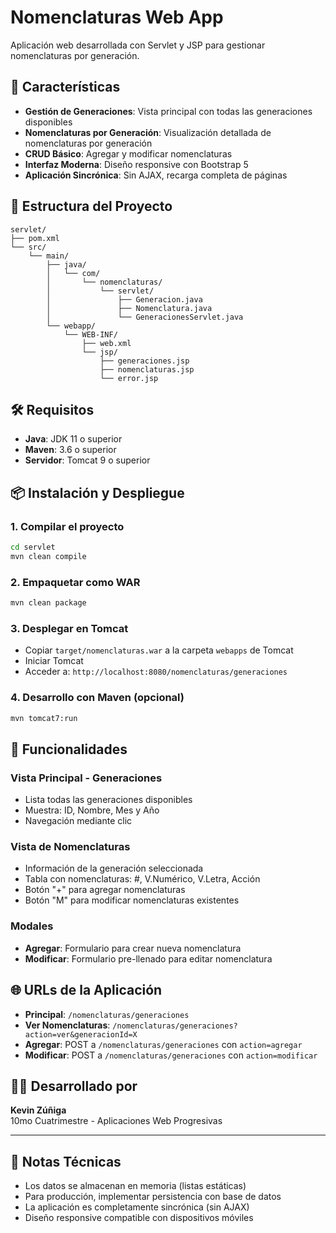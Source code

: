 # Nomenclaturas Web App

Aplicación web desarrollada con Servlet y JSP para gestionar nomenclaturas por generación.

## 🚀 Características

- **Gestión de Generaciones**: Vista principal con todas las generaciones disponibles
- **Nomenclaturas por Generación**: Visualización detallada de nomenclaturas por generación
- **CRUD Básico**: Agregar y modificar nomenclaturas
- **Interfaz Moderna**: Diseño responsive con Bootstrap 5
- **Aplicación Sincrónica**: Sin AJAX, recarga completa de páginas

## 📁 Estructura del Proyecto

```
servlet/
├── pom.xml
└── src/
    └── main/
        ├── java/
        │   └── com/
        │       └── nomenclaturas/
        │           └── servlet/
        │               ├── Generacion.java
        │               ├── Nomenclatura.java
        │               └── GeneracionesServlet.java
        └── webapp/
            └── WEB-INF/
                ├── web.xml
                └── jsp/
                    ├── generaciones.jsp
                    ├── nomenclaturas.jsp
                    └── error.jsp
```

## 🛠️ Requisitos

- **Java**: JDK 11 o superior
- **Maven**: 3.6 o superior
- **Servidor**: Tomcat 9 o superior

## 📦 Instalación y Despliegue

### 1. Compilar el proyecto
```bash
cd servlet
mvn clean compile
```

### 2. Empaquetar como WAR
```bash
mvn clean package
```

### 3. Desplegar en Tomcat
- Copiar `target/nomenclaturas.war` a la carpeta `webapps` de Tomcat
- Iniciar Tomcat
- Acceder a: `http://localhost:8080/nomenclaturas/generaciones`

### 4. Desarrollo con Maven (opcional)
```bash
mvn tomcat7:run
```

## 🎯 Funcionalidades

### Vista Principal - Generaciones
- Lista todas las generaciones disponibles
- Muestra: ID, Nombre, Mes y Año
- Navegación mediante clic

### Vista de Nomenclaturas
- Información de la generación seleccionada
- Tabla con nomenclaturas: #, V.Numérico, V.Letra, Acción
- Botón "+" para agregar nomenclaturas
- Botón "M" para modificar nomenclaturas existentes

### Modales
- **Agregar**: Formulario para crear nueva nomenclatura
- **Modificar**: Formulario pre-llenado para editar nomenclatura

## 🌐 URLs de la Aplicación

- **Principal**: `/nomenclaturas/generaciones`
- **Ver Nomenclaturas**: `/nomenclaturas/generaciones?action=ver&generacionId=X`
- **Agregar**: POST a `/nomenclaturas/generaciones` con `action=agregar`
- **Modificar**: POST a `/nomenclaturas/generaciones` con `action=modificar`

## 👨‍💻 Desarrollado por

**Kevin Zúñiga**  
10mo Cuatrimestre - Aplicaciones Web Progresivas

---

## 📄 Notas Técnicas

- Los datos se almacenan en memoria (listas estáticas)
- Para producción, implementar persistencia con base de datos
- La aplicación es completamente sincrónica (sin AJAX)
- Diseño responsive compatible con dispositivos móviles